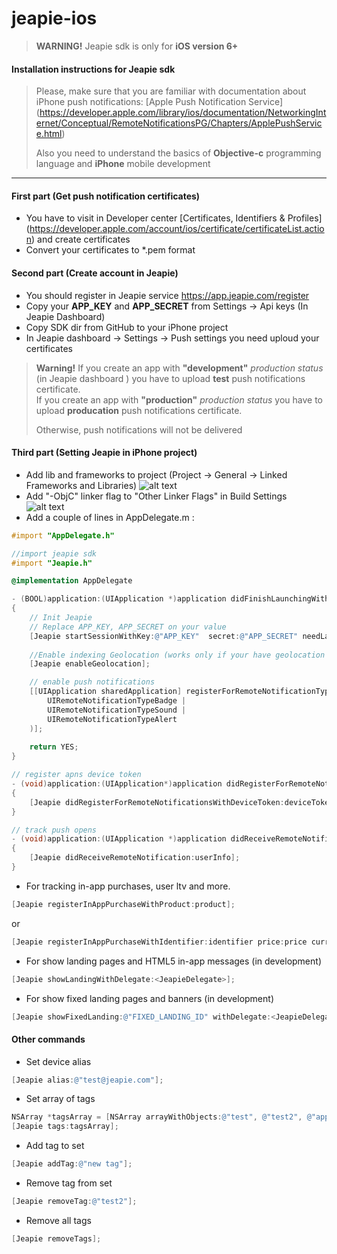 jeapie-ios
==========

> <b>WARNING!</b> Jeapie sdk is only for <b>iOS version 6+</b>

#### Installation instructions for Jeapie sdk

> Please, make sure that you are familiar with documentation about iPhone push notifications:
>  [Apple Push Notification Service] (https://developer.apple.com/library/ios/documentation/NetworkingInternet/Conceptual/RemoteNotificationsPG/Chapters/ApplePushService.html)
>
> Also you need to understand the basics of <b>Objective-c</b> programming language and <b>iPhone</b> mobile development

---

#### First part (Get push notification certificates)
* You have to visit in Developer center [Certificates, Identifiers & Profiles] (https://developer.apple.com/account/ios/certificate/certificateList.action) and create certificates
* Convert your certificates to *.pem format

#### Second part (Create account in Jeapie)

* You should register in Jeapie service  https://app.jeapie.com/register
* Copy your <b>APP_KEY</b> and <b>APP_SECRET</b> from Settings -> Api keys (In Jeapie Dashboard)
* Copy SDK dir from GitHub to your iPhone project
* In Jeapie dashboard -> Settings -> Push settings you need uploud your certificates

> <b>Warning!</b> If you create an app with <b>"development"</b> <i>production status</i> (in Jeapie dashboard ) you have to upload <b>test</b> push notifications certificate.<br>
> If you create an app with <b>"production"</b> <i>production status</i> you have to upload   <b>producation</b> push notifications certificate.
>
> Otherwise, push notifications will not be delivered


#### Third part (Setting Jeapie in iPhone project)


* Add lib and frameworks to project (Project -> General -> Linked Frameworks and Libraries)
![alt text](http://content.screencast.com/users/skiff223/folders/Jing/media/53b6f32b-86fe-4830-bd1b-cdb63d9ba906/00000031.png "Linked Frameworks and Libraries")
* Add "-ObjC" linker flag to "Other Linker Flags" in Build Settings
![alt text](http://content.screencast.com/users/skiff223/folders/Jing/media/4ed05e39-c539-4971-8c07-6bdda7d4d9b8/00000033.png "Other Linker Flags")
* Add a couple of lines in AppDelegate.m :

```objectivec
#import "AppDelegate.h"

//import jeapie sdk
#import "Jeapie.h"

@implementation AppDelegate

- (BOOL)application:(UIApplication *)application didFinishLaunchingWithOptions:(NSDictionary *)launchOptions
{
    // Init Jeapie
    // Replace APP_KEY, APP_SECRET on your value
    [Jeapie startSessionWithKey:@"APP_KEY"  secret:@"APP_SECRET" needLandings:YES launchOptions:launchOptions];
    
    //Enable indexing Geolocation (works only if your have geolocation permissions!)
    [Jeapie enableGeolocation];

    // enable push notifications
    [[UIApplication sharedApplication] registerForRemoteNotificationTypes:(
        UIRemoteNotificationTypeBadge | 
        UIRemoteNotificationTypeSound | 
        UIRemoteNotificationTypeAlert
    )];
    
    return YES;
}

// register apns device token
- (void)application:(UIApplication*)application didRegisterForRemoteNotificationsWithDeviceToken:(NSData*)deviceToken
{
    [Jeapie didRegisterForRemoteNotificationsWithDeviceToken:deviceToken];
}

// track push opens
- (void)application:(UIApplication *)application didReceiveRemoteNotification:(NSDictionary *)userInfo
{
    [Jeapie didReceiveRemoteNotification:userInfo];
}
```

* For tracking in-app purchases, user ltv and more.

```objectivec
[Jeapie registerInAppPurchaseWithProduct:product];
```
or
```objectivec
[Jeapie registerInAppPurchaseWithIdentifier:identifier price:price currency:currency];
```

* For show landing pages and HTML5 in-app messages (in development)

```objectivec
[Jeapie showLandingWithDelegate:<JeapieDelegate>];
```
* For show fixed landing pages and banners (in development)

```objectivec
[Jeapie showFixedLanding:@"FIXED_LANDING_ID" withDelegate:<JeapieDelegate>];
```


#### Other commands
* Set device alias
```objectivec
[Jeapie alias:@"test@jeapie.com"];
```
* Set array of tags
```objectivec
NSArray *tagsArray = [NSArray arrayWithObjects:@"test", @"test2", @"apple", nil];
[Jeapie tags:tagsArray];
```
* Add tag to set
```objectivec
[Jeapie addTag:@"new tag"];
```
* Remove tag from set
```objectivec
[Jeapie removeTag:@"test2"];
```
* Remove all tags
```objectivec
[Jeapie removeTags];
```
